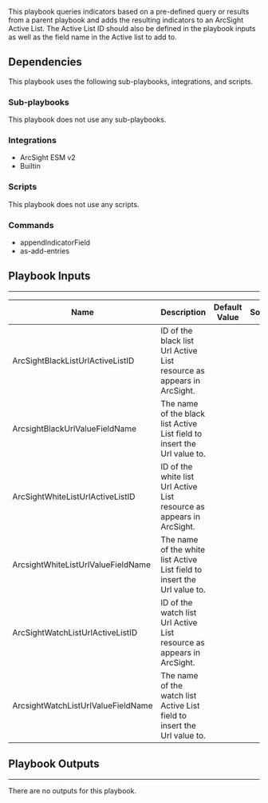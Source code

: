 This playbook queries indicators based on a pre-defined
  query or results from a parent playbook and adds the resulting indicators to an ArcSight
Active List. The Active List ID should also be defined in the playbook inputs as well as the field name in the Active list to add to.

## Dependencies
This playbook uses the following sub-playbooks, integrations, and scripts.

### Sub-playbooks
This playbook does not use any sub-playbooks.

### Integrations
* ArcSight ESM v2
* Builtin

### Scripts
This playbook does not use any scripts.

### Commands
* appendIndicatorField
* as-add-entries

## Playbook Inputs
---

| **Name** | **Description** | **Default Value** | **Source** | **Required** |
| --- | --- | --- | --- | --- |
| ArcSightBlackListUrlActiveListID | ID of the black list Url Active List resource as appears in ArcSight. |  |  | Optional |
| ArcsightBlackUrlValueFieldName | The name of the black list Active List field to insert the Url value to. |  |  | Optional |
| ArcSightWhiteListUrlActiveListID | ID of the white list Url Active List resource as appears in ArcSight. |  |  | Optional |
| ArcsightWhiteListUrlValueFieldName | The name of the white list Active List field to insert the Url value to. |  |  | Optional |
| ArcSightWatchListUrlActiveListID | ID of the watch list Url Active List resource as appears in ArcSight. |  |  | Optional |
| ArcsightWatchListUrlValueFieldName | The name of the watch list Active List field to insert the Url value to. |  |  | Optional |

## Playbook Outputs
---
There are no outputs for this playbook.

<!-- Playbook PNG image comes here -->